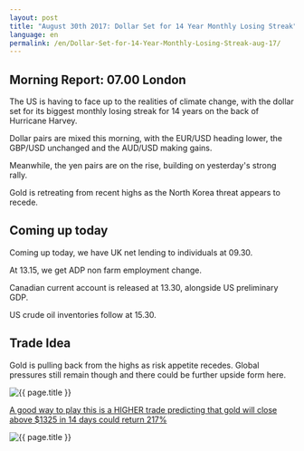 ```yaml
---
layout: post
title: "August 30th 2017: Dollar Set for 14 Year Monthly Losing Streak"
language: en
permalink: /en/Dollar-Set-for-14-Year-Monthly-Losing-Streak-aug-17/
---
```

## Morning Report: 07.00 London

The US is having to face up to the realities of climate change, with the dollar set for its biggest monthly losing streak for 14 years on the back of Hurricane Harvey. 

Dollar pairs are mixed this morning, with the EUR/USD heading lower, the GBP/USD unchanged and the AUD/USD making gains. 

Meanwhile, the yen pairs are on the rise, building on yesterday's strong rally. 

Gold is retreating from recent highs as the North Korea threat appears to recede. 

## Coming up today

Coming up today, we have UK net lending to individuals at 09.30. 

At 13.15, we get ADP non farm employment change. 

Canadian current account is released at 13.30, alongside US preliminary GDP. 

US crude oil inventories follow at 15.30. 

## Trade Idea

Gold is pulling back from the highs as risk appetite recedes. Global pressures still remain though and there could be further upside form here. 

<img class="post-image" src="{{ site.url }}/images/aug-17/2017-08-30_07-29-53.jpg" alt="{{ page.title }}" title="{{ page.title }}">

<a href="%LINK%%?currency=GBP&market=metals&duration_amount=14&duration_units=d&amount=10&amount_type=payout&expiry_type=duration&underlying=frxXAUUSD&formname=higherlower&barrier=1325" target="_blank">A good way to play this is a HIGHER trade predicting that gold will close above $1325 in 14 days could return 217%</a>

<img class="post-image" src="{{ site.url }}/images/aug-17/2017-08-30_07-32-29.jpg" alt="{{ page.title }}" title="{{ page.title }}">
